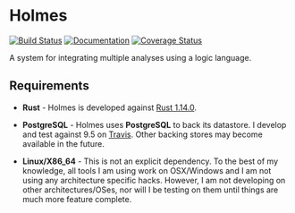 # Holmes

[![Build Status](https://travis-ci.org/maurer/holmes.svg?branch=v0.1.0)](https://travis-ci.org/maurer/holmes)
[![Documentation](https://img.shields.io/badge/doc-master-green.svg)](https://maurer.github.io/holmes/v0.1.0)
[![Coverage Status](https://coveralls.io/repos/github/maurer/holmes/badge.svg?branch=master)](https://coveralls.io/github/maurer/holmes?branch=v0.1.0)

A system for integrating multiple analyses using a logic language.

## Requirements
* **Rust** - Holmes is developed against [Rust 1.14.0](https://static.rust-lang.org/dist/rust-1.14.0-x86_64-unknown-linux-gnu.tar.gz).

* **PostgreSQL** - Holmes uses **PostgreSQL** to back its datastore.
  I develop and test against 9.5 on [Travis](https://travis-ci.org/maurer/holmes).
  Other backing stores may become available in the future.

* **Linux/X86_64** - This is not an explicit dependency.
  To the best of my knowledge, all tools I am using work on OSX/Windows and I am not using any architecture specific hacks.
  However, I am not developing on other architectures/OSes, nor will I be testing on them until things are much more feature complete.
